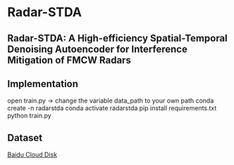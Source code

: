 # Radar-STDA

## Radar-STDA: A High-efficiency Spatial-Temporal Denoising Autoencoder for Interference Mitigation of FMCW Radars

## Implementation

   open train.py -> change the variable data_path to your own path
   conda create -n radarstda
   conda activate radarstda
   pip install requirements.txt
   python train.py
   
## Dataset

[Baidu Cloud Disk]()
